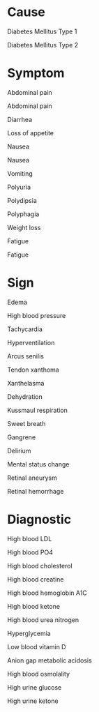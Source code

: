 # Cause

Diabetes Mellitus Type 1

Diabetes Mellitus Type 2

# Symptom

Abdominal pain

Abdominal pain

Diarrhea

Loss of appetite

Nausea

Nausea

Vomiting

Polyuria

Polydipsia

Polyphagia

Weight loss

Fatigue

Fatigue

# Sign

Edema

High blood pressure

Tachycardia

Hyperventilation

Arcus senilis

Tendon xanthoma

Xanthelasma

Dehydration

Kussmaul respiration

Sweet breath

Gangrene

Delirium

Mental status change

Retinal aneurysm

Retinal hemorrhage

# Diagnostic

High blood LDL

High blood PO4

High blood cholesterol

High blood creatine

High blood hemoglobin A1C

High blood ketone

High blood urea nitrogen

Hyperglycemia

Low blood vitamin D

Anion gap metabolic acidosis

High blood osmolality

High urine glucose

High urine ketone
